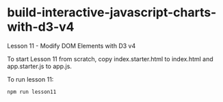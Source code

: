 # build-interactive-javascript-charts-with-d3-v4

Lesson 11 - Modify DOM Elements with D3 v4

To start Lesson 11 from scratch, copy index.starter.html to index.html and app.starter.js to app.js.

To run lesson 11:
```
npm run lesson11
```
